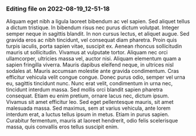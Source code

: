 

### Editing file on 2022-08-19_12-51-18

Aliquam eget nibh a ligula laoreet bibendum ac vel sapien. Sed aliquet tellus a dictum tristique. In bibendum risus nec purus dictum volutpat. Integer semper neque in sagittis blandit. In non cursus lectus, et aliquet augue. Sed gravida eros ac nibh tincidunt, vel consequat diam pharetra. Proin quis turpis iaculis, porta sapien vitae, suscipit ex. Aenean rhoncus sollicitudin mauris ut sollicitudin. Vivamus at vulputate tortor. Aliquam nec orci ullamcorper, ultricies massa vel, auctor nisi. Aliquam elementum quam a sapien fringilla viverra. Mauris dapibus eleifend neque, in ultrices nisl sodales at. Mauris accumsan molestie ante gravida condimentum.
Cras efficitur vehicula velit congue congue. Donec purus odio, semper vel urna eu, sagittis tincidunt nunc. Nunc erat velit, condimentum in urna nec, tincidunt interdum massa. Sed mollis orci blandit sapien pharetra consequat. Etiam eu enim pretium, ornare lacus nec, dictum ipsum. Vivamus sit amet efficitur leo. Sed eget pellentesque mauris, sit amet malesuada massa. Sed maximus, sem at varius vehicula, ante lorem interdum erat, a luctus tellus ipsum in metus. Etiam in purus sapien. Curabitur fermentum, mauris at laoreet hendrerit, odio felis scelerisque massa, quis convallis eros tellus suscipit enim.


